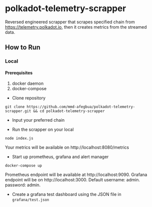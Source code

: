 # polkadot-telemetry-scrapper
Reversed engineered scrapper that scrapes specified chain from https://telemetry.polkadot.io, then it creates metrics from the streamed data.

## How to Run
### Local
#### Prerequisites
1. docker daemon
2. docker-compose

* Clone repository
```
git clone https://github.com/mmd-afegbua/polkadot-telemetry-scrapper.git && cd polkadot-telemetry-scrapper
```
* Input your preferred chain

* Run the scrapper on your local
```
node index.js
```
Your metrics will be available on http://localhost:8080/metrics

* Start up prometheus, grafana and alert manager
```
docker-compose up
```
Prometheus endpoint will be available at http://localhost:9090.
Grafana endpoint will be on http://localhost:3000. Default username: admin. password: admin.

* Create a grafana test dashboard using the JSON file in `grafana/test.json`